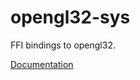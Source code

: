 # opengl32-sys #
FFI bindings to opengl32.

[Documentation](https://retep998.github.io/doc/opengl32-sys/)
